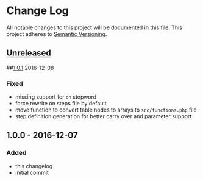 # Change Log
All notable changes to this project will be documented in this file.
This project adheres to [Semantic Versioning](http://semver.org/).

## [Unreleased][unreleased]

##[1.0.1] 2016-12-08
### Fixed
- missing support for `on` stopword
- force rewrite on steps file by default
- move function to convert table nodes to arrays to `src/functions.php` file
- step definition generation for better carry over and parameter support

## 1.0.0 - 2016-12-07
### Added
- this changelog
- initial commit

[unreleased]: https://github.com/lucatume/codeception-steppify/compare/1.0.1...HEAD
[1.0.1]: https://github.com/lucatume/codeception-steppify/compare/1.0.0...1.0.1

